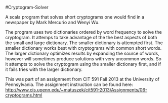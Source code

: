 #Cryptogram-Solver

A scala program that solves short cryptograms one would find in a newspaper
by Mark Mercurio and Wenyi Wu.

The program uses two dictionaries ordered by word frequency to solve the cryptogram. It
attemps to take advantage of the the best aspects of both the small and large dictionary.
The smaller dictionary is attempted first. The smaller dictionary works best with cryptograms
with common short words. The larger dictionary optimizes results by expanding the source of words,
however will sometimes produce solutions with very uncommon words. So it attempts to solve the 
cryptogram using the smaller dictionary first, and if it fails tries with the larger dictionary.

This was part of an assignment from CIT 591 Fall 2013 at the University of Pennsylvania.
The assignment instruction can be found here: http://www.cis.upenn.edu/~matuszek/cit591-2013/Assignments/06-cryptograms.html


